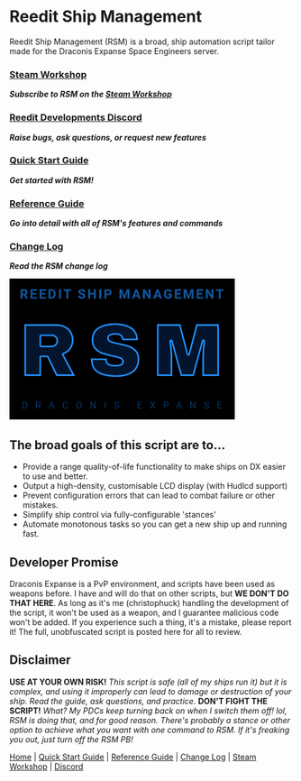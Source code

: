 # Reedit Ship Management

Reedit Ship Management (RSM) is a broad, ship automation script tailor made for the Draconis Expanse Space Engineers server.

### [Steam Workshop](https://steamcommunity.com/sharedfiles/filedetails/?id=2911212140)
***Subscribe to RSM on the [Steam Workshop](https://steamcommunity.com/sharedfiles/filedetails/?id=2911212140)***
### [Reedit Developments Discord](https://discord.gg/Z7UtZBBe)
***Raise bugs, ask questions, or request new features***
### [Quick Start Guide](https://github.com/christorreed/ReeditShipManagement/blob/main/README.QuickStartGuide.md)
***Get started with RSM!***
### [Reference Guide](https://github.com/christorreed/ReeditShipManagement/blob/main/README.ReferenceGuide.md)
***Go into detail with all of RSM's features and commands***
### [Change Log](https://github.com/christorreed/ReeditShipManagement/blob/main/README.ChangeLog.md)
***Read the RSM change log***

<img src="/thumb.png" alt="RSM" width="400"/>

## The broad goals of this script are to...

* Provide a range quality-of-life functionality to make ships on DX easier to use and better.
* Output a high-density, customisable LCD display (with Hudlcd support)
* Prevent configuration errors that can lead to combat failure or other mistakes.
* Simplify ship control via fully-configurable 'stances'
* Automate monotonous tasks so you can get a new ship up and running fast.

## Developer Promise

Draconis Expanse is a PvP environment, and scripts have been used as weapons before.  I have and will do that on other scripts, but **WE DON'T DO THAT HERE**.  As long as it's me (christophuck) handling the development of the script, it won't be used as a weapon, and I guarantee malicious code won't be added.  If you experience such a thing, it's a mistake, please report it!  The full, unobfuscated script is posted here for all to review.

## Disclaimer

**USE AT YOUR OWN RISK!**
*This script is safe (all of my ships run it) but it is complex, and using it improperly can lead to damage or destruction of your ship.  Read the guide, ask questions, and practice.*
**DON'T FIGHT THE SCRIPT!**
*What? My PDCs keep turning back on when I switch them off! lol, RSM is doing that, and for good reason.  There's probably a stance or other option to achieve what you want with one command to RSM. If it's freaking you out, just turn off the RSM PB!*

[Home](https://github.com/christorreed/ReeditShipManagement/) | [Quick Start Guide](https://github.com/christorreed/ReeditShipManagement/blob/main/README.QuickStartGuide.md) | [Reference Guide](https://github.com/christorreed/ReeditShipManagement/blob/main/README.ReferenceGuide.md) | [Change Log](https://github.com/christorreed/ReeditShipManagement/blob/main/README.ChangeLog.md) | [Steam Workshop](https://steamcommunity.com/sharedfiles/filedetails/?id=2911212140) | [Discord](https://discord.gg/Z7UtZBBe) 
